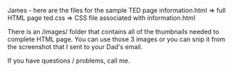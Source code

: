 James - here are the files for the sample TED page
information.html => full HTML page
ted.css => CSS file associated with information.html

There is an /images/ folder that contains all of the thumbnails needed to complete HTML page.  You can use those 3 images or you can snip it from the screenshot that I sent to your Dad's email.

If you have questions / problems, call me.
